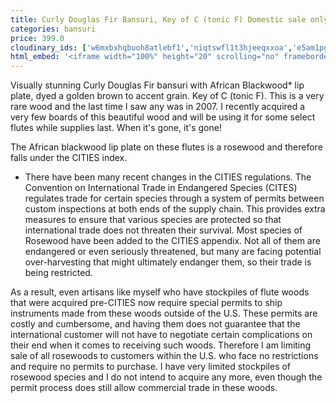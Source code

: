 ```yaml
---
title: Curly Douglas Fir Bansuri, Key of C (tonic F) Domestic sale only*
categories: bansuri
price: 399.0
cloudinary_ids: ['w6mxbxhqbuoh8atlebf1','niqtswfl1t3hjeeqxxoa','e5am1pgtumjc02fflw0q']
html_embed: '<iframe width="100%" height="20" scrolling="no" frameborder="no" allow="autoplay" src="https://w.soundcloud.com/player/?url=https%3A//api.soundcloud.com/tracks/197312695&color=%23ff5500&inverse=false&auto_play=false&show_user=true"></iframe>'
---
```


Visually stunning Curly Douglas Fir bansuri with African Blackwood* lip plate, dyed a golden brown to accent grain. Key of C (tonic F). This is a very rare wood and the last time I saw any was in 2007. I recently acquired a very few boards of this beautiful wood and will be using it for some select flutes while supplies last. When it's gone, it's gone!

The African blackwood lip plate on these flutes is a rosewood and therefore falls under the CITIES index.

* There have been many recent changes in the CITIES regulations. The Convention on International Trade in Endangered Species (CITES) regulates trade for certain species through a system of permits between custom inspections at both ends of the supply chain. This provides extra measures to ensure that various species are protected so that international trade does not threaten their survival. Most species of Rosewood have been added to the CITIES appendix. Not all of them are endangered or even seriously threatened, but many are facing potential over-harvesting that might ultimately endanger them, so their trade is being restricted.

As a result, even artisans like myself who have stockpiles of flute woods that were acquired pre-CITIES now require special permits to ship instruments made from these woods outside of the U.S. These permits are costly and cumbersome, and having them does not guarantee that the international customer will not have to negotiate certain complications on their end when it comes to receiving such woods. Therefore I am limiting sale of all rosewoods to customers within the U.S. who face no restrictions and require no permits to purchase. I have very limited stockpiles of rosewood species and I do not intend to acquire any more, even though the permit process does still allow commercial trade in these woods.
